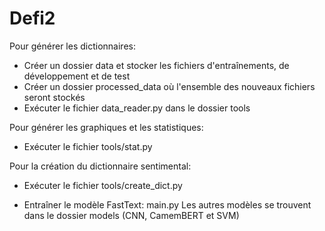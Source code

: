# Defi2

Pour générer les dictionnaires:
- Créer un dossier data et stocker les fichiers d'entraînements, de développement et de test
- Créer un dossier processed_data où l'ensemble des nouveaux fichiers seront stockés
- Exécuter le fichier data_reader.py dans le dossier tools

Pour générer les graphiques et les statistiques:
- Exécuter le fichier tools/stat.py

Pour la création du dictionnaire sentimental:
- Exécuter le fichier tools/create_dict.py

- Entraîner le modèle FastText: main.py
Les autres modèles se trouvent dans le dossier models (CNN, CamemBERT et SVM)

